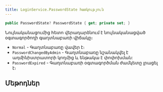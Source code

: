 ```yaml
---
title: LoginService.PasswordState հատկություն
---
```


```c#
public PasswordState? PasswordState { get; private set; }
```

Նույնականացումից հետո վերադարձնում է նույնականացված օգտագործողի գաղտնաբառի վիճակը։

* `Normal` - Գաղտնաբառը վավեր է։
* `PasswordChangedByAdmin` - Գաղտնաբառը նշանակվել է ադմինիստրատորի կողմից և ենթակա է փոփոխման:
* `PasswordExpired` - Գաղտնաբառի օգտագործման ժամկետը լրացել է։

## Մեթոդներ
